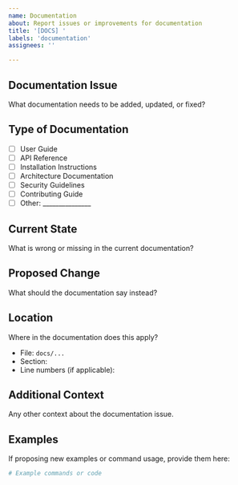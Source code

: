 ```yaml
---
name: Documentation
about: Report issues or improvements for documentation
title: '[DOCS] '
labels: 'documentation'
assignees: ''

---
```


## Documentation Issue
What documentation needs to be added, updated, or fixed?

## Type of Documentation
- [ ] User Guide
- [ ] API Reference
- [ ] Installation Instructions
- [ ] Architecture Documentation
- [ ] Security Guidelines
- [ ] Contributing Guide
- [ ] Other: _______________

## Current State
What is wrong or missing in the current documentation?

## Proposed Change
What should the documentation say instead?

## Location
Where in the documentation does this apply?
- File: `docs/...`
- Section: 
- Line numbers (if applicable):

## Additional Context
Any other context about the documentation issue.

## Examples
If proposing new examples or command usage, provide them here:

```bash
# Example commands or code
```